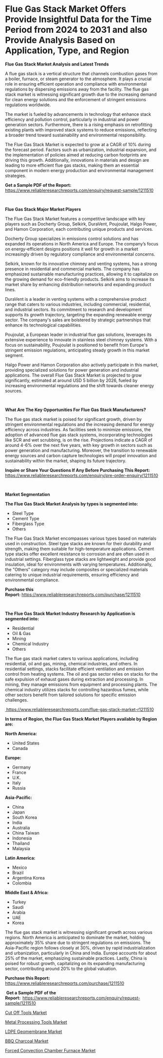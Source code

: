 <p><h1>Flue Gas Stack Market Offers Provide Insightful Data for the Time Period from 2024 to 2031 and also Provide Analysis Based on Application, Type, and Region</h1></p><p><strong>Flue Gas Stack Market Analysis and Latest Trends</strong></p>
<p><p>A flue gas stack is a vertical structure that channels combustion gases from a boiler, furnace, or steam generator to the atmosphere. It plays a crucial role in ensuring efficient operation and compliance with environmental regulations by dispersing emissions away from the facility. The flue gas stack market is witnessing significant growth due to the increasing demand for clean energy solutions and the enforcement of stringent emissions regulations worldwide. </p><p>The market is fueled by advancements in technology that enhance stack efficiency and pollution control, particularly in industrial and power generation sectors. Furthermore, there is a rising emphasis on retrofitting existing plants with improved stack systems to reduce emissions, reflecting a broader trend toward sustainability and environmental responsibility. </p><p>The Flue Gas Stack Market is expected to grow at a CAGR of 10% during the forecast period. Factors such as urbanization, industrial expansion, and the implementation of policies aimed at reducing carbon footprints are driving this growth. Additionally, innovations in materials and design are leading to more efficient flue gas stacks, making them an essential component in modern energy production and environmental management strategies.</p></p>
<p><strong>Get a Sample PDF of the Report:&nbsp;</strong> <a href="https://www.reliableresearchreports.com/enquiry/request-sample/1211510?utm_campaign=116&utm_medium=2&utm_source=Github&utm_content=ia&utm_term=05102024&utm_id=flue-gas-stack">https://www.reliableresearchreports.com/enquiry/request-sample/1211510</a></p>
<p>&nbsp;</p>
<p><strong>Flue Gas Stack Major Market Players</strong></p>
<p><p>The Flue Gas Stack Market features a competitive landscape with key players such as Docherty Group, Selkirk, DuraVent, Poujoulat, Halgo Power, and Hamon Corporation, each contributing unique products and services.</p><p>Docherty Group specializes in emissions control solutions and has expanded its operations in North America and Europe. The company’s focus on energy-efficient designs positions it well for growth in a market increasingly driven by regulatory compliance and environmental concerns.</p><p>Selkirk, known for its innovative chimney and venting systems, has a strong presence in residential and commercial markets. The company has emphasized sustainable manufacturing practices, allowing it to capitalize on the growing demand for eco-friendly products. Selkirk aims to increase its market share by enhancing distribution networks and expanding product lines.</p><p>DuraVent is a leader in venting systems with a comprehensive product range that caters to various industries, including commercial, residential, and industrial sectors. Its commitment to research and development supports its growth trajectory, targeting the expanding renewable energy sector. The company's sales are bolstered by strategic partnerships that enhance its technological capabilities.</p><p>Poujoulat, a European leader in industrial flue gas solutions, leverages its extensive experience to innovate in stainless steel chimney systems. With a focus on sustainability, Poujoulat is positioned to benefit from Europe's stringent emission regulations, anticipating steady growth in this market segment.</p><p>Halgo Power and Hamon Corporation also actively participate in this market, providing specialized solutions for power generation and industrial applications. The overall Flue Gas Stack Market is projected to grow significantly, estimated at around USD 5 billion by 2026, fueled by increasing environmental regulations and the shift towards cleaner energy sources.</p></p>
<p>&nbsp;</p>
<p><strong>What Are The Key Opportunities For Flue Gas Stack Manufacturers?</strong></p>
<p><p>The flue gas stack market is poised for significant growth, driven by stringent environmental regulations and the increasing demand for energy efficiency across industries. As facilities seek to minimize emissions, the adoption of advanced flue gas stack systems, incorporating technologies like SCR and wet scrubbing, is on the rise. Projections indicate a CAGR of around 4-6% over the next five years, with key growth in sectors such as power generation and manufacturing. Moreover, the transition to renewable energy sources and carbon capture technologies will propel innovation and sustainability within the market, shaping its future trajectory.</p></p>
<p><strong>Inquire or Share Your Questions If Any Before Purchasing This Report:</strong> <a href="https://www.reliableresearchreports.com/enquiry/pre-order-enquiry/1211510?utm_campaign=116&utm_medium=2&utm_source=Github&utm_content=ia&utm_term=05102024&utm_id=flue-gas-stack">https://www.reliableresearchreports.com/enquiry/pre-order-enquiry/1211510</a></p>
<p>&nbsp;</p>
<p><strong>Market Segmentation</strong></p>
<p><strong>The Flue Gas Stack Market Analysis by types is segmented into:</strong></p>
<p><ul><li>Steel Type</li><li>Cement Type</li><li>Fiberglass Type</li><li>Others</li></ul></p>
<p><p>The Flue Gas Stack Market encompasses various types based on materials used in construction. Steel type stacks are known for their durability and strength, making them suitable for high-temperature applications. Cement type stacks offer excellent resistance to corrosion and are often used in industrial settings. Fiberglass type stacks are lightweight and provide good insulation, ideal for environments with varying temperatures. Additionally, the "Others" category may include composites or specialized materials catering to unique industrial requirements, ensuring efficiency and environmental compliance.</p></p>
<p><strong>Purchase this Report:&nbsp;</strong><a href="https://www.reliableresearchreports.com/purchase/1211510?utm_campaign=116&utm_medium=2&utm_source=Github&utm_content=ia&utm_term=05102024&utm_id=flue-gas-stack">https://www.reliableresearchreports.com/purchase/1211510</a></p>
<p>&nbsp;</p>
<p><strong>The Flue Gas Stack Market Industry Research by Application is segmented into:</strong></p>
<p><ul><li>Residential</li><li>Oil & Gas</li><li>Mining</li><li>Chemical Industry</li><li>Others</li></ul></p>
<p><p>The flue gas stack market caters to various applications, including residential, oil and gas, mining, chemical industries, and others. In residential settings, stacks facilitate efficient ventilation and emission control from heating systems. The oil and gas sector relies on stacks for the safe expulsion of exhaust gases during extraction and processing. In mining, they manage emissions from equipment and processing plants. The chemical industry utilizes stacks for controlling hazardous fumes, while other sectors benefit from tailored solutions for specific emission challenges.</p></p>
<p><a href="https://www.reliableresearchreports.com/flue-gas-stack-market-r1211510?utm_campaign=116&utm_medium=2&utm_source=Github&utm_content=ia&utm_term=05102024&utm_id=flue-gas-stack">&nbsp;https://www.reliableresearchreports.com/flue-gas-stack-market-r1211510</a></p>
<p><strong>In terms of Region, the Flue Gas Stack Market Players available by Region are:</strong></p>
<p>
    <p> <strong> North America: </strong>
        <ul>
            <li>United States</li>
            <li>Canada</li>
        </ul>
        </p> 
    <p> <strong> Europe: </strong>
        <ul>
            <li>Germany</li>
            <li>France</li>
            <li>U.K.</li>
            <li>Italy</li>
            <li>Russia</li>
        </ul>
        </p> 
    <p> <strong> Asia-Pacific: </strong>
        <ul>
            <li>China</li>
            <li>Japan</li>
            <li>South Korea</li>
            <li>India</li>
            <li>Australia</li>
            <li>China Taiwan</li>
            <li>Indonesia</li>
            <li>Thailand</li>
            <li>Malaysia</li>
        </ul>
        </p> 
    <p> <strong> Latin America: </strong>
        <ul>
            <li>Mexico</li>
            <li>Brazil</li>
            <li>Argentina Korea</li>
            <li>Colombia</li>
        </ul>
        </p> 
    <p> <strong> Middle East & Africa: </strong>
        <ul>
            <li>Turkey</li>
            <li>Saudi</li>
            <li>Arabia</li>
            <li>UAE</li>
            <li>Korea</li>
        </ul>
    </p>
    </p>
<p><p>The flue gas stack market is witnessing significant growth across various regions. North America is anticipated to dominate the market, holding approximately 35% share due to stringent regulations on emissions. The Asia-Pacific region follows closely at 30%, driven by rapid industrialization and urbanization, particularly in China and India. Europe accounts for about 25% of the market, emphasizing sustainable practices. Lastly, China is poised for robust growth, capitalizing on its expanding manufacturing sector, contributing around 20% to the global valuation.</p></p>
<p><strong>Purchase this Report: </strong><a href="https://www.reliableresearchreports.com/purchase/1211510?utm_campaign=116&utm_medium=2&utm_source=Github&utm_content=ia&utm_term=05102024&utm_id=flue-gas-stack">https://www.reliableresearchreports.com/purchase/1211510</a></p>
<p>&nbsp;<strong>Get a Sample PDF of the Report:&nbsp;&nbsp;</strong><a href="https://www.reliableresearchreports.com/enquiry/request-sample/1211510?utm_campaign=116&utm_medium=2&utm_source=Github&utm_content=ia&utm_term=05102024&utm_id=flue-gas-stack">https://www.reliableresearchreports.com/enquiry/request-sample/1211510</a></p>
<p><strong></strong></p>
<p><p><a href="https://www.linkedin.com/pulse/deep-dive-cut-off-tools-market-itstrends-segmentation-oltce?utm_campaign=116&utm_medium=2&utm_source=Github&utm_content=ia&utm_term=05102024&utm_id=flue-gas-stack">Cut Off Tools Market</a></p><p><a href="https://github.com/yoshih12/Market-Research-Report-List-4/blob/main/metal-processing-tools-market.md?utm_campaign=116&utm_medium=2&utm_source=Github&utm_content=ia&utm_term=05102024&utm_id=flue-gas-stack">Metal Processing Tools Market</a></p><p><a href="https://medium.com/@jordanilliamson678678/strategic-market-insights-into-the-global-ldpe-geomembrane-market-2024-2031-6ddb24236252?utm_campaign=116&utm_medium=2&utm_source=Github&utm_content=ia&utm_term=05102024&utm_id=flue-gas-stack">LDPE Geomembrane Market</a></p><p><a href="https://medium.com/@jordanilliamson678678/strategic-roadmap-global-bbq-charcoal-market-insights-and-opportunities-2024-2031-27e79c70b5a8?utm_campaign=116&utm_medium=2&utm_source=Github&utm_content=ia&utm_term=05102024&utm_id=flue-gas-stack">BBQ Charcoal Market</a></p><p><a href="https://github.com/naodanhluon8/Market-Research-Report-List-1/blob/main/forced-convection-chamber-furnace-market.md?utm_campaign=116&utm_medium=2&utm_source=Github&utm_content=ia&utm_term=05102024&utm_id=flue-gas-stack">Forced Convection Chamber Furnace Market</a></p></p>